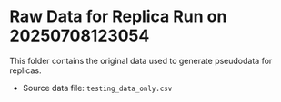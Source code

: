# Raw Data for Replica Run on 20250708123054
This folder contains the original data used to generate pseudodata for replicas.

- Source data file: `testing_data_only.csv`
